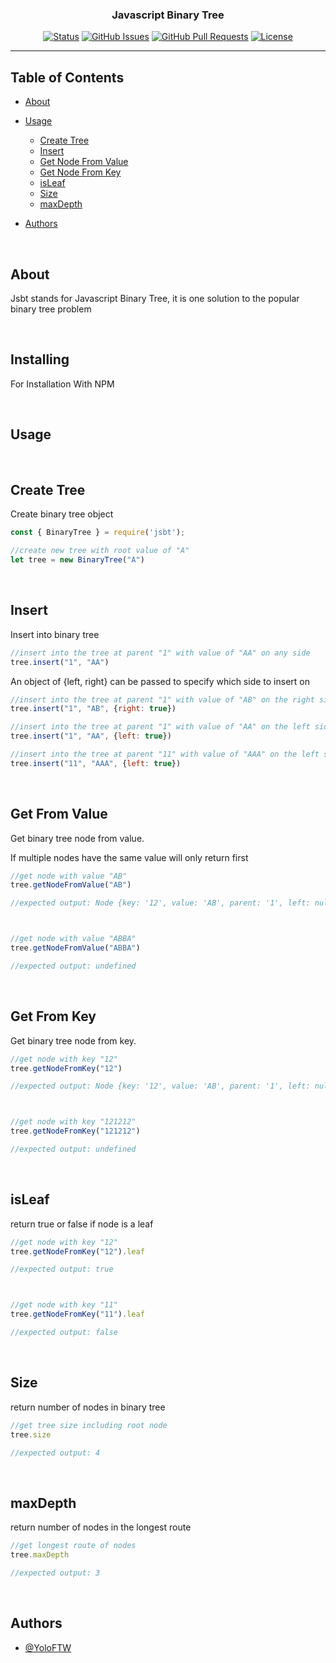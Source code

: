 <h3 align="center">Javascript Binary Tree</h3>

<div align="center">

[![Status](https://img.shields.io/badge/status-active-success.svg)]()
[![GitHub Issues](https://img.shields.io/github/issues/YoloFTW/Javascript-Binary-Tree.svg)](https://github.com/YoloFTW/Javascript-Binary-Tree/issues)
[![GitHub Pull Requests](https://img.shields.io/github/issues-pr/YoloFTW/Javascript-Binary-Tree.svg)](https://github.com/YoloFTW/Javascript-Binary-Tree/pulls)
[![License](https://img.shields.io/badge/license-MIT-blue.svg)](/LICENSE)

</div>

---

## Table of Contents

- [About](#about)

- [Usage](#usage)
    - [Create Tree](#Create-Tree)
    - [Insert](#Insert)
    - [Get Node From Value](#Get-From-Value)
    - [Get Node From Key](#Get-From-Key)
    - [isLeaf](#isLeaf)
    - [Size](#Size)
    - [maxDepth](#maxDepth)

- [Authors](#authors)

</br>

## About <a name = "about"></a>

Jsbt stands for Javascript Binary Tree, it is one solution to the popular binary tree problem 

</br>

## Installing

For Installation With NPM


</br>

## Usage <a name="usage"></a>
</br>

## Create Tree <a name="Create-Tree"></a>

Create binary tree object

```js
const { BinaryTree } = require('jsbt');

//create new tree with root value of "A"
let tree = new BinaryTree("A")
```
</br>

## Insert <a name="Insert"></a>

Insert into binary tree

```js
//insert into the tree at parent "1" with value of "AA" on any side
tree.insert("1", "AA")
```

An object of {left, right} can be passed to specify which side to insert on

```js
//insert into the tree at parent "1" with value of "AB" on the right side
tree.insert("1", "AB", {right: true})

//insert into the tree at parent "1" with value of "AA" on the left side
tree.insert("1", "AA", {left: true})

//insert into the tree at parent "11" with value of "AAA" on the left side
tree.insert("11", "AAA", {left: true})
```
</br>

## Get From Value <a name="Get-From-Value"></a>

Get binary tree node from value.

If multiple nodes have the same value will only return first

```js
//get node with value "AB"
tree.getNodeFromValue("AB")

//expected output: Node {key: '12', value: 'AB', parent: '1', left: null, right: null}



//get node with value "ABBA"
tree.getNodeFromValue("ABBA")

//expected output: undefined
```
</br>

## Get From Key <a name="Get-From-Key"></a>

Get binary tree node from key.

```js
//get node with key "12"
tree.getNodeFromKey("12")

//expected output: Node {key: '12', value: 'AB', parent: '1', left: null, right: null}



//get node with key "121212"
tree.getNodeFromKey("121212")

//expected output: undefined
```
</br>

## isLeaf <a name="isLeaf"></a>

return true or false if node is a leaf

```js
//get node with key "12"
tree.getNodeFromKey("12").leaf

//expected output: true



//get node with key "11"
tree.getNodeFromKey("11").leaf

//expected output: false
```
</br>

## Size <a name="Size"></a>

return number of nodes in binary tree

```js
//get tree size including root node
tree.size

//expected output: 4
```
</br>


## maxDepth <a name="maxDepth"></a>

return number of nodes in the longest route

```js
//get longest route of nodes
tree.maxDepth

//expected output: 3
```
</br>

## Authors <a name = "authors"></a>

- [@YoloFTW](https://github.com/YoloFTW)


